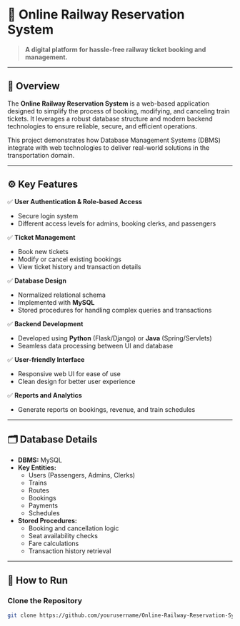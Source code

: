 # 🚆 Online Railway Reservation System

> **A digital platform for hassle-free railway ticket booking and management.**

---

## 🌟 Overview

The **Online Railway Reservation System** is a web-based application designed to simplify the process of booking, modifying, and canceling train tickets. It leverages a robust database structure and modern backend technologies to ensure reliable, secure, and efficient operations.

This project demonstrates how Database Management Systems (DBMS) integrate with web technologies to deliver real-world solutions in the transportation domain.

---

## ⚙️ Key Features

✅ **User Authentication & Role-based Access**  
- Secure login system  
- Different access levels for admins, booking clerks, and passengers

✅ **Ticket Management**  
- Book new tickets  
- Modify or cancel existing bookings  
- View ticket history and transaction details

✅ **Database Design**  
- Normalized relational schema  
- Implemented with **MySQL**  
- Stored procedures for handling complex queries and transactions

✅ **Backend Development**  
- Developed using **Python** (Flask/Django) or **Java** (Spring/Servlets)  
- Seamless data processing between UI and database

✅ **User-friendly Interface**  
- Responsive web UI for ease of use  
- Clean design for better user experience

✅ **Reports and Analytics**  
- Generate reports on bookings, revenue, and train schedules

---

## 🗂️ Database Details

- **DBMS:** MySQL
- **Key Entities:**
  - Users (Passengers, Admins, Clerks)
  - Trains
  - Routes
  - Bookings
  - Payments
  - Schedules
- **Stored Procedures:**
  - Booking and cancellation logic
  - Seat availability checks
  - Fare calculations
  - Transaction history retrieval

---

## 🚀 How to Run

### Clone the Repository

```bash
git clone https://github.com/yourusername/Online-Railway-Reservation-System.git
